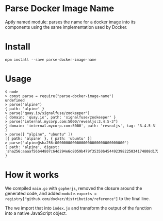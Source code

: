 # Parse Docker Image Name

Aptly named module: parses the name for a docker image into its components using the same implementation used by Docker.

# Install

```
npm install --save parse-docker-image-name
```

# Usage

```
$ node
> const parse = require("parse-docker-image-name")
undefined
> parse("alpine")
{ path: 'alpine' }
> parse("quay.io/signalfuse/zookeeper")
{ domain: 'quay.io', path: 'signalfuse/zookeeper' }
> parse("internal.mycorp.com:5000/revealjs:3.4.5-3")
{ domain: 'internal.mycorp.com:5000', path: 'revealjs', tag: '3.4.5-3' }
> parse([ "alpine", "ubuntu" ])
[{ path: 'alpine' }, { path: 'ubuntu' }]
> parse("alpine@sha256:00000000000000000000000000000000")
{ path: 'alpine', digest: 'sha256:aaaaf56b44807c64d294e6c8059b479f35350b454492398225034174808d1726' }
```

# How it works

We compiled `main.go` with `gopherjs`, removed the closure around the generated code, and added `module.exports = registry["github.com/docker/distribution/reference"]` to the final line.

The we import that into `index.js` and transform the output of the function into a native JavaScript object.
